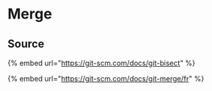 # Merge





## Source

{% embed url="https://git-scm.com/docs/git-bisect" %}

{% embed url="https://git-scm.com/docs/git-merge/fr" %}



